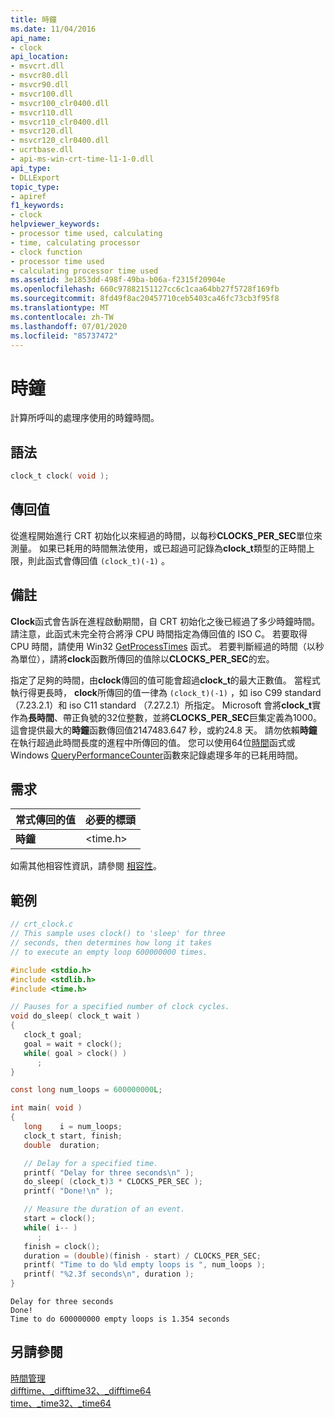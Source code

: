 ```yaml
---
title: 時鐘
ms.date: 11/04/2016
api_name:
- clock
api_location:
- msvcrt.dll
- msvcr80.dll
- msvcr90.dll
- msvcr100.dll
- msvcr100_clr0400.dll
- msvcr110.dll
- msvcr110_clr0400.dll
- msvcr120.dll
- msvcr120_clr0400.dll
- ucrtbase.dll
- api-ms-win-crt-time-l1-1-0.dll
api_type:
- DLLExport
topic_type:
- apiref
f1_keywords:
- clock
helpviewer_keywords:
- processor time used, calculating
- time, calculating processor
- clock function
- processor time used
- calculating processor time used
ms.assetid: 3e1853dd-498f-49ba-b06a-f2315f20904e
ms.openlocfilehash: 660c97882151127cc6c1caa64bb27f5728f169fb
ms.sourcegitcommit: 8fd49f8ac20457710ceb5403ca46fc73cb3f95f8
ms.translationtype: MT
ms.contentlocale: zh-TW
ms.lasthandoff: 07/01/2020
ms.locfileid: "85737472"
---
```

# <a name="clock"></a>時鐘

計算所呼叫的處理序使用的時鐘時間。

## <a name="syntax"></a>語法

```C
clock_t clock( void );
```

## <a name="return-value"></a>傳回值

從進程開始進行 CRT 初始化以來經過的時間，以每秒**CLOCKS_PER_SEC**單位來測量。 如果已耗用的時間無法使用，或已超過可記錄為**clock_t**類型的正時間上限，則此函式會傳回值 `(clock_t)(-1)` 。

## <a name="remarks"></a>備註

**Clock**函式會告訴在進程啟動期間，自 CRT 初始化之後已經過了多少時鐘時間。 請注意，此函式未完全符合將淨 CPU 時間指定為傳回值的 ISO C。 若要取得 CPU 時間，請使用 Win32 [GetProcessTimes](/windows/win32/api/processthreadsapi/nf-processthreadsapi-getprocesstimes) 函式。 若要判斷經過的時間（以秒為單位），請將**clock**函數所傳回的值除以**CLOCKS_PER_SEC**的宏。

指定了足夠的時間，由**clock**傳回的值可能會超過**clock_t**的最大正數值。 當程式執行得更長時， **clock**所傳回的值一律為 `(clock_t)(-1)` ，如 iso C99 standard （7.23.2.1）和 iso C11 standard （7.27.2.1）所指定。 Microsoft 會將**clock_t**實作為**長時間**、帶正負號的32位整數，並將**CLOCKS_PER_SEC**巨集定義為1000。 這會提供最大的**時鐘**函數傳回值2147483.647 秒，或約24.8 天。 請勿依賴**時鐘**在執行超過此時間長度的進程中所傳回的值。 您可以使用64位[時間](time-time32-time64.md)函式或 Windows [QueryPerformanceCounter](/windows/win32/api/profileapi/nf-profileapi-queryperformancecounter)函數來記錄處理多年的已耗用時間。

## <a name="requirements"></a>需求

|常式傳回的值|必要的標頭|
|-------------|---------------------|
|**時鐘**|\<time.h>|

如需其他相容性資訊，請參閱 [相容性](../../c-runtime-library/compatibility.md)。

## <a name="example"></a>範例

```C
// crt_clock.c
// This sample uses clock() to 'sleep' for three
// seconds, then determines how long it takes
// to execute an empty loop 600000000 times.

#include <stdio.h>
#include <stdlib.h>
#include <time.h>

// Pauses for a specified number of clock cycles.
void do_sleep( clock_t wait )
{
   clock_t goal;
   goal = wait + clock();
   while( goal > clock() )
      ;
}

const long num_loops = 600000000L;

int main( void )
{
   long    i = num_loops;
   clock_t start, finish;
   double  duration;

   // Delay for a specified time.
   printf( "Delay for three seconds\n" );
   do_sleep( (clock_t)3 * CLOCKS_PER_SEC );
   printf( "Done!\n" );

   // Measure the duration of an event.
   start = clock();
   while( i-- )
      ;
   finish = clock();
   duration = (double)(finish - start) / CLOCKS_PER_SEC;
   printf( "Time to do %ld empty loops is ", num_loops );
   printf( "%2.3f seconds\n", duration );
}
```

```Output
Delay for three seconds
Done!
Time to do 600000000 empty loops is 1.354 seconds
```

## <a name="see-also"></a>另請參閱

[時間管理](../../c-runtime-library/time-management.md)<br/>
[difftime、_difftime32、_difftime64](difftime-difftime32-difftime64.md)<br/>
[time、_time32、_time64](time-time32-time64.md)<br/>
